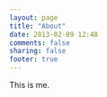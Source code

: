 ```yaml
---
layout: page
title: "About"
date: 2013-02-09 12:48
comments: false
sharing: false
footer: true
---
```


This is me.
